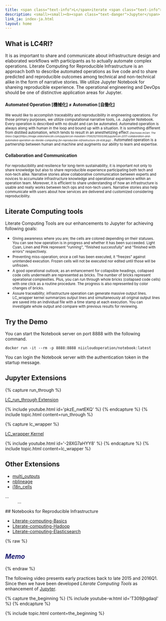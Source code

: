 ```yaml
---
title: <span class="text-info">L</span>iterate <span class="text-info">C</span>omputing <span class="text-info">for R</span>eproducible <span class="text-info">I</span>nfrastructure
description: <small><small><b><span class="text-danger">Jupyter</span> based Toolset for an Infrastructure Engineer - <span class="text-danger">文芸的機械化</span>のススメ</b></small></small>
link_ja: index-ja.html
layout: home
---
```


## What is <span class="text-info">LC4RI</span>?
It is as important to share and communicate about infrastructure design and elaborated workflows with participants as to actually automate complex operations. <span class="text-info">Literate Computing for Reproducible Infrastructure</span> is an approach both to describe automated operations as live code and to share predicted and reproducible outcomes among technical and non-technical alike in the form of narrative stories.  We utilize <span class="text-info">Jupyter Notebook</span> for shareing reproducible experience. 
The operational engineering and DevOps should be one of distinctive application areas for Jupyter.

#### Automated Operation [機械化] ≠ Automation [自働化]
<small>
We would like to accomplish traceability and reproducibility in engineering operations. For those primary purposes, we utilize computational narrative tools, i.e. Jupyter Notebook. Every operation is described with no doubt and can be automated. Automated operation is always along with human in the loop and bound up with a situation. It is something different from distilled automation, which tends to result in an anesthetizing effect 
<i><small><small><span class="text-muted">([Nicholas InCarr. The Glass Cage](https://image.slidesharecdn.com/jupytercon-masatani-170825211000/95/jupytercon-2017-collaboration-and-automated-operation-as-literate-computing-for-reproducible-infrastructure-26-638.jpg))
</span></small></small></i>
.
Automated operation is a partnership between human and machine and augments our ability to learn and expertise.
</small>


#### Collaboration and Communication 
<small>
For reproducibility and resilience for long-term sustainability, it is important not only to share knowledge but also to share reproducible experience participating both tech and non-tech alike.  Narrative stories allow collaborative communication between experts and novices to accumulate infrastructure knowledge and operational experience within an operation team. Moreover, it is efficient to share understanding of how an infrastructure is usable and really works between tech ops and non-tech users. Narrative stories also help communicate with users about how services are delivered and customized considering reproducibility.
</small>

## Literate Computing tools
Literate Computing Tools are our enhancements to Jupyter for achieving following goals:
- <small>Giving awareness where you are; the cells are colored depending on their statuses. You can see how operation is in progress and whether it has been succeeded. Light Cyan, Linen and Pink represent "running", "finished successfully" and "finished with errors" respectively.</small>
- <small>Preventing miss-operation; once a cell has been executed, it “freezes” against unintended execution. Frozen cells will not be executed nor edited until those will be unfrozen.</small>
- <small>A good operational outlook; as an enhancement for collapsible headings, collapsed code cells underneath are represented as bricks. The number of bricks represent operational complexities. Plus, you can run through whole bricks (collapsed code cells) with one click as a routine procedure. The progress is also represented by color changes of bricks.</small>
- <small>Assure traceability; infrastructure operation can generate massive output lines. LC_wrapper kernel summarizes output lines and simultaneously all original output lines are saved into an individual file with a time stamp at each execution. You can investigate whole output and compare with previous results for reviewing.</small>

## Try the Demo

You can start the Notebook server on port 8888 with the following command.

```
docker run -it --rm -p 8888:8888 niicloudoperation/notebook:latest
```

You can login the Notebook server with the authentication token in the startup message.

## Jupyter Extensions

{% capture run_through %}

[LC_run_through Extension](https://github.com/NII-cloud-operation/Jupyter-LC_run_through)

{% include youtube.html id='pkzE_nwtEKQ' %}
{% endcapture %}
{% include topic.html content=run_through %}

{% capture lc_wrapper %}

[LC_wrapper Kernel](https://github.com/NII-cloud-operation/Jupyter-LC_wrapper)

{% include youtube.html id='-28XG7aHYY8' %}
{% endcapture %}
{% include topic.html content=lc_wrapper %}

## Other Extensions

- [multi_outputs](https://github.com/NII-cloud-operation/Jupyter-multi_outputs)
- [nblineage](https://github.com/NII-cloud-operation/Jupyter-LC_nblineage)
- [i18n_cells](https://github.com/NII-cloud-operation/Jupyter-i18n_cells)

<dl class="dl-horizontal">
  <dt>...</dt>
  <dd>...</dd>
</dl>
## Notebooks for Reproducible Infrastructure

- [Literate-computing-Basics](https://github.com/NII-cloud-operation/Literate-computing-Basics)
- [Literate-computing-Hadoop](https://github.com/NII-cloud-operation/Literate-computing-Hadoop)
- [Literate-computing-Elasticsearch](https://github.com/NII-cloud-operation/Literate-computing-Elasticsearch)

{% raw %}
<font color="MidnightBlue">
<h2><i>Memo</i></h2>
</font>
{% endraw %}

The following video presents early practices back to late 2015 and 2016Q1.  Since then we have been developed *Literate Computing Tools* as enhancement of [Jupyter](http://jupyter.org/).

{% capture the_beginning %}
{% include youtube-w.html id='T309jbgdaqI' %}
{% endcapture %}

{% include topic.html content=the_beginning %}

